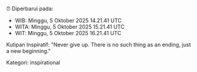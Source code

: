 ⏰ Diperbarui pada:
- WIB: Minggu, 5 Oktober 2025 14.21.41 UTC
- WITA: Minggu, 5 Oktober 2025 15.21.41 UTC
- WIT: Minggu, 5 Oktober 2025 16.21.41 UTC

Kutipan Inspiratif:
"Never give up. There is no such thing as an ending, just a new beginning."


Kategori: inspirational

